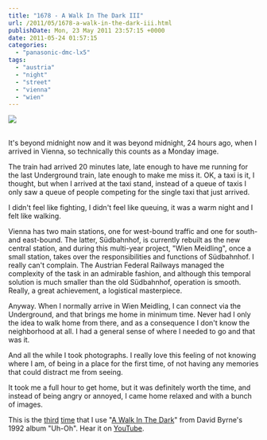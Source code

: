 ```yaml
---
title: "1678 - A Walk In The Dark III"
url: /2011/05/1678-a-walk-in-the-dark-iii.html
publishDate: Mon, 23 May 2011 23:57:15 +0000
date: 2011-05-24 01:57:15
categories: 
  - "panasonic-dmc-lx5"
tags: 
  - "austria"
  - "night"
  - "street"
  - "vienna"
  - "wien"
---
```

<div class="container">
<div class="center"><a target="_blank" href="https://d25zfm9zpd7gm5.cloudfront.net/1200x1200/2011/20110523_010245_ps.jpg"><img src="https://d25zfm9zpd7gm5.cloudfront.net/0600x0600/2011/20110523_010245_ps.jpg" /></a></div>
</div>
<br />

It's beyond midnight now and it was beyond midnight, 24 hours ago, when I arrived in Vienna, so technically this counts as a Monday image.

The train had arrived 20 minutes late, late enough to have me running for the last Underground train, late enough to make me miss it. OK, a taxi is it, I thought, but when I arrived at the taxi stand, instead of a queue of taxis I only saw a queue of people competing for the single taxi that just arrived.

I didn't feel like fighting, I didn't feel like queuing, it was a warm night and I felt like walking.

Vienna has two main stations, one for west-bound traffic and one for south- and east-bound. The latter, Südbahnhof, is currently rebuilt as the new central station, and during this multi-year project, "Wien Meidling", once a small station, takes over the responsibilities and functions of Südbahnhof. I really can't complain. The Austrian Federal Railways managed the complexity of the task in an admirable fashion, and although this temporal solution is much smaller than the old Südbahnhof, operation is smooth. Really, a great achievement, a logistical masterpiece. 

Anyway. When I normally arrive in Wien Meidling, I can connect via the Underground, and that brings me home in minimum time. Never had I only the idea to walk home from there, and as a consequence I don't know the neighborhood at all. I had a general sense of where I needed to go and that was it. 

And all the while I took photographs. I really love this feeling of not knowing where I am, of being in a place for the first time, of not having any memories that could distract me from seeing. 

 It took me a full hour to get home, but it was definitely worth the time, and instead of being angry or annoyed, I came home relaxed and with a bunch of images.

This is the <a target="_blank" href="/2009/01/838-walk-in-dark.html">third</a> <a target="_blank" href="/2009/12/1150-a-walk-in-the-dark-ii.html">time</a> that I use "<a target="_blank" href="http://www.lyricsmode.com/lyrics/d/david_byrne/a_walk_in_the_dark.html">A Walk In The Dark</a>" from David Byrne's 1992 album "Uh-Oh". Hear it on <a target="_blank" href="http://www.youtube.com/watch?v=XMlCF6egEyA">YouTube</a>.

